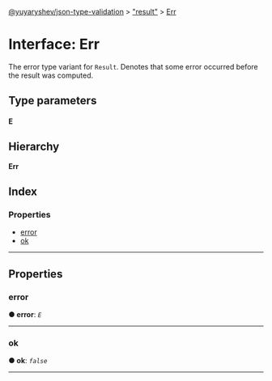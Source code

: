 [@yuyaryshev/json-type-validation](../README.md) > ["result"](../modules/_result_.md) > [Err](../interfaces/_result_.err.md)

# Interface: Err

The error type variant for `Result`. Denotes that some error occurred before the result was computed.

## Type parameters
#### E 
## Hierarchy

**Err**

## Index

### Properties

* [error](_result_.err.md#error)
* [ok](_result_.err.md#ok)

---

## Properties

<a id="error"></a>

###  error

**● error**: *`E`*

___
<a id="ok"></a>

###  ok

**● ok**: *`false`*

___


